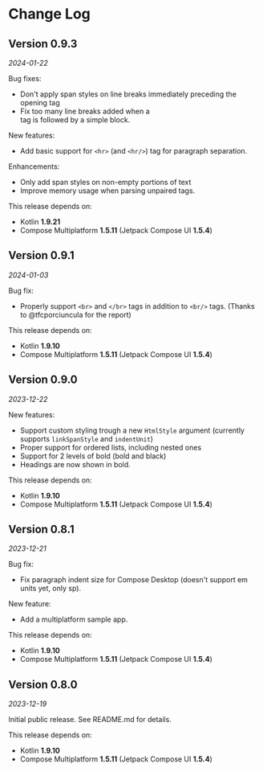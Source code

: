 Change Log
==========

## Version 0.9.3

_2024-01-22_

Bug fixes:
- Don't apply span styles on line breaks immediately preceding the opening tag
- Fix too many line breaks added when a <br> tag is followed by a simple block.

New features:
- Add basic support for `<hr>` (and `<hr/>`) tag for paragraph separation.

Enhancements:
- Only add span styles on non-empty portions of text 
- Improve memory usage when parsing unpaired tags.

This release depends on:
- Kotlin **1.9.21**
- Compose Multiplatform **1.5.11** (Jetpack Compose UI **1.5.4**)

## Version 0.9.1

_2024-01-03_

Bug fix:
- Properly support `<br>` and `</br>` tags in addition to `<br/>` tags. (Thanks to @tfcporciuncula for the report)

This release depends on:
- Kotlin **1.9.10**
- Compose Multiplatform **1.5.11** (Jetpack Compose UI **1.5.4**)

## Version 0.9.0

_2023-12-22_

New features:
- Support custom styling trough a new `HtmlStyle` argument (currently supports `linkSpanStyle` and `indentUnit`)
- Proper support for ordered lists, including nested ones
- Support for 2 levels of bold (bold and black)
- Headings are now shown in bold.

This release depends on:
- Kotlin **1.9.10**
- Compose Multiplatform **1.5.11** (Jetpack Compose UI **1.5.4**)

## Version 0.8.1

_2023-12-21_

Bug fix:
- Fix paragraph indent size for Compose Desktop (doesn't support em units yet, only sp).

New feature:
- Add a multiplatform sample app.

This release depends on:
- Kotlin **1.9.10**
- Compose Multiplatform **1.5.11** (Jetpack Compose UI **1.5.4**)

## Version 0.8.0

_2023-12-19_

Initial public release.
See README.md for details.

This release depends on:
- Kotlin **1.9.10**
- Compose Multiplatform **1.5.11** (Jetpack Compose UI **1.5.4**)